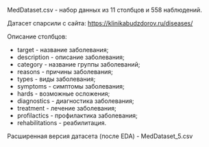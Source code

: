 MedDataset.csv - набор данных из 11 столбцов и 558 наблюдений.

Датасет спарсили с сайта: https://klinikabudzdorov.ru/diseases/

Описание столбцов:

- target - название заболевания;
- description - описание заболевания;
- category - название группы заболеваний;
- reasons - причины заболевания;
- types - виды заболевания;
- symptoms - симптомы заболевания;
- hards - возможные осложения;
- diagnostics - диагностика заболевания;
- treatment - лечение заболевания;
- profilactics - профилактика заболевания;
- rehabilitations - реабилитация.

Расширенная версия датасета (после EDA) - MedDataset_5.csv